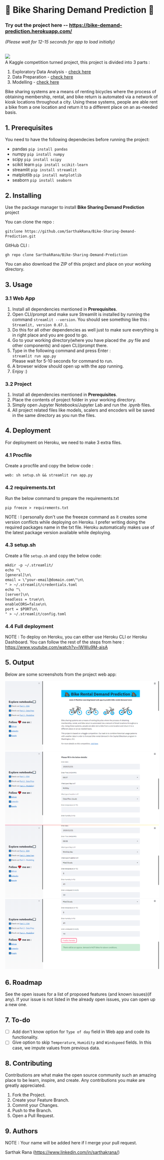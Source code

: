 # 🚴 Bike Sharing Demand Prediction 🚴

### Try out the project here -- https://bike-demand-prediction.herokuapp.com/
*(Please wait for 12-15 seconds for app to load initially)*
<br><br>

![](https://knowledge.wharton.upenn.edu/wp-content/uploads/2017/09/092817_chinabikeshare.jpg)
<br>
A Kaggle competition turned project, this project is divided into 3 parts :

1. Exploratory Data Analysis - [check here](https://nbviewer.jupyter.org/github/SarthakRana/Bike-Sharing-Demand-Prediction/blob/master/bike_sharing_EDA_Part1.ipynb)<br>
2. Data Preparation - [check here](https://nbviewer.jupyter.org/github/SarthakRana/Bike-Sharing-Demand-Prediction/blob/master/bike_sharing_data_preparation_Part2.ipynb)<br>
3. Modelling - [check here](https://nbviewer.jupyter.org/github/SarthakRana/Bike-Sharing-Demand-Prediction/blob/master/bike_sharing_modelling_Part3.ipynb)<br>

Bike sharing systems are a means of renting bicycles where the process of obtaining membership, rental, and bike return is automated via a network of kiosk locations 
throughout a city. Using these systems, people are able rent a bike from a one location and return it to a different place on an as-needed basis.

## 1. Prerequisites

You need to have the following dependecies before running the project:

- pandas `pip install pandas`
- numpy `pip install numpy`
- scipy `pip install scipy`
- scikit learn `pip install scikit-learn`
- streamlit `pip install streamlit`
- matplotlib `pip install matplotlib`
- seaborn `pip install seaborn`

## 2. Installing

Use the package manager to install __Bike Sharing Demand Prediction__ project

You can clone the repo :
```
gitclone https://github.com/SarthakRana/Bike-Sharing-Demand-Prediction.git
```

GitHub CLI :
```
gh repo clone SarthakRana/Bike-Sharing-Demand-Prediction
```

You can also download the ZIP of this project and place on your working directory.

## 3. Usage

### 3.1 Web App

1. Install all dependencies mentioned in __Prerequisites__.
2. Open CLI/prompt and make sure Streamlit is installed by running the command `streamlit --version`. You should see something like this : `Streamlit, version 0.67.1`.
3. Do this for all other dependencies as well just to make sure everything is in right place and you are good to go.
4. Go to your working directory(where you have placed the .py file and other components) and open CLI/prompt there.
5. Type in the following command and press Enter :<br>
   `streamlit run app.py`<br>
   Please wait for 5-10 seconds for command to run.
6. A browser widow should open up with the app running.
7. Enjoy :)

### 3.2 Project

1. Install all dependencies mentioned in __Prerequisites__.
2. Place the contents of project folder in your working directory.
3. Simply open Jupyter Notebooks/Jupyter Lab and run the .ipynb files.
4. All project related files like models, scalers and encoders will be saved in the same directory as you run the files.

## 4. Deployment

For deployment on Heroku, we need to make 3 extra files.

### 4.1 Procfile

Create a procfile and copy the below code :
```
web: sh setup.sh && streamlit run app.py
```
### 4.2 requirements.txt

Run the below command to prepare the requirements.txt

```
pip freeze > requirements.txt
```

NOTE : I personally don't use the freeeze command as it creates some version conflicts while deploying on Heroku. I prefer writing doing the required packages name in the txt file. Heroku automatically makes use of the latest package version available while deploying.

### 4.3 setup.sh

Create a file `setup.sh` and copy the below code:

```
mkdir -p ~/.streamlit/
echo "\
[general]\n\
email = \"your-email@domain.com\"\n\
" > ~/.streamlit/credentials.toml
echo "\
[server]\n\
headless = true\n\
enableCORS=false\n\
port = $PORT\n\
" > ~/.streamlit/config.toml
```

### 4.4 Full deployment

NOTE : To deploy on Heroku, you can either use Heroku CLI or Heroku Dashboard.
You can follow the rest of the steps from here : https://www.youtube.com/watch?v=IWWu9M-aisA

## 5. Output 

Below are some screenshots from the project web app:

![](https://github.com/SarthakRana/Bike-Sharing-Demand-Prediction/blob/master/Screenshots/Screenshot%20(56).png)
![](https://github.com/SarthakRana/Bike-Sharing-Demand-Prediction/blob/master/Screenshots/Screenshot%20(57).png)
![](https://github.com/SarthakRana/Bike-Sharing-Demand-Prediction/blob/master/Screenshots/Screenshot%20(58).png)
![](https://github.com/SarthakRana/Bike-Sharing-Demand-Prediction/blob/master/Screenshots/Screenshot%20(59).png)

## 6. Roadmap

See the open issues for a list of proposed features (and known issues)(if any).
If your issue is not listed in the already open issues, you can open up a new one.

## 7. To-do

- [ ] Add don't know option for `Type of day` field in Web app and code its functionality.
- [ ] Give option to skip `Temperature`, `Humidity` and `Windspeed` fields. In this case, we impute values from previous data.

## 8. Contributing

Contributions are what make the open source community such an amazing place to be learn, inspire, and create. Any contributions you make are greatly appreciated.

  1. Fork the Project.
  2. Create your Feature Branch.
  3. Commit your Changes.
  4. Push to the Branch.
  5. Open a Pull Request.

## 9. Authors

NOTE : Your name will be added here if I merge your pull request.

Sarthak Rana (https://www.linkedin.com/in/sarthakrana/)
